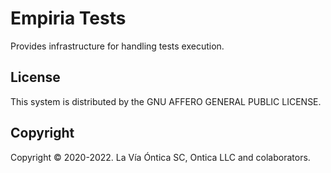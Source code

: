 ﻿# Empiria Tests

Provides infrastructure for handling tests execution.

## License

This system is distributed by the GNU AFFERO GENERAL PUBLIC LICENSE.

## Copyright

Copyright © 2020-2022. La Vía Óntica SC, Ontica LLC and colaborators.
